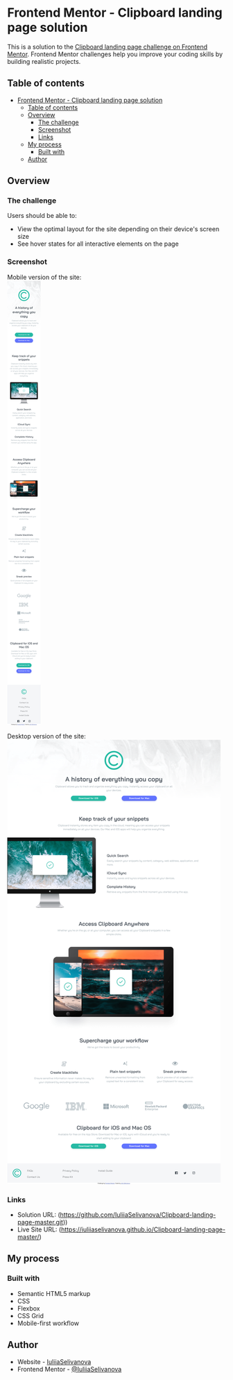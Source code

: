 # Frontend Mentor - Clipboard landing page solution

This is a solution to the [Clipboard landing page challenge on Frontend Mentor](https://www.frontendmentor.io/challenges/clipboard-landing-page-5cc9bccd6c4c91111378ecb9). Frontend Mentor challenges help you improve your coding skills by building realistic projects. 

## Table of contents
  
- [Frontend Mentor - Clipboard landing page solution](#frontend-mentor---clipboard-landing-page-solution)
  - [Table of contents](#table-of-contents)
  - [Overview](#overview)
    - [The challenge](#the-challenge)
    - [Screenshot](#screenshot)
    - [Links](#links)
  - [My process](#my-process)
    - [Built with](#built-with)
  - [Author](#author)

## Overview

### The challenge

Users should be able to:

- View the optimal layout for the site depending on their device's screen size
- See hover states for all interactive elements on the page

### Screenshot
Mobile version of the site:  
![Alt text](image-1.png)

Desktop version of the site:
![Alt text](image.png)

### Links

- Solution URL: (https://github.com/IuliiaSelivanova/Clipboard-landing-page-master.git))
- Live Site URL: (https://iuliiaselivanova.github.io/Clipboard-landing-page-master/)

## My process

### Built with

- Semantic HTML5 markup
- CSS
- Flexbox
- CSS Grid
- Mobile-first workflow

## Author

- Website - [IuliiaSelivanova](https://github.com/IuliiaSelivanova)
- Frontend Mentor - [@IuliiaSelivanova](https://www.frontendmentor.io/profile/IuliiaSelivanova)
